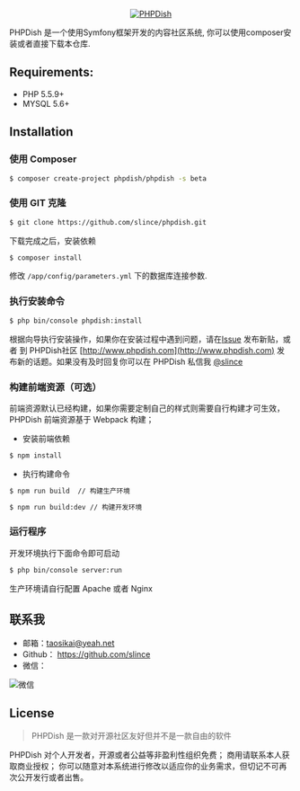 <p align="center">
  <a href="http://www.phpdish.com/" target="_blank" >
    <img alt="PHPDish" src="https://raw.githubusercontent.com/slince/phpdish/master/web/img/5.png"/>
  </a>
</p>

PHPDish 是一个使用Symfony框架开发的内容社区系统, 你可以使用composer安装或者直接下载本仓库.

## Requirements:

- PHP 5.5.9+
- MYSQL 5.6+

## Installation

### 使用 Composer

```bash
$ composer create-project phpdish/phpdish -s beta
```

### 使用 GIT 克隆

```bash
$ git clone https://github.com/slince/phpdish.git
```

下载完成之后，安装依赖

```bash
$ composer install
```

修改 `/app/config/parameters.yml` 下的数据库连接参数.

### 执行安装命令

```bash
$ php bin/console phpdish:install
```

根据向导执行安装操作，如果你在安装过程中遇到问题，请在[Issue](https://github.com/slince/phpdish/issues) 发布新贴，或者
到 PHPDish社区 [http://www.phpdish.com](http://www.phpdish.com) 发布新的话题。如果没有及时回复你可以在 PHPDish 私信我 
[@slince](http://www.phpdish.com/users/slince)

### 构建前端资源（可选）

前端资源默认已经构建，如果你需要定制自己的样式则需要自行构建才可生效，PHPDish 前端资源基于 Webpack 构建；
 
 - 安装前端依赖
 
```bash
$ npm install
```

 - 执行构建命令
    
```bash
$ npm run build  // 构建生产环境
```
  
```bash
$ npm run build:dev // 构建开发环境
```

### 运行程序

开发环境执行下面命令即可启动

```bash
$ php bin/console server:run
```

生产环境请自行配置 Apache 或者 Nginx

## 联系我

- 邮箱：taosikai@yeah.net
- Github： https://github.com/slince
- 微信：

![微信](https://raw.githubusercontent.com/slince/phpdish/master/app/Resources/assets/wechat.jpg)


## License

> PHPDish 是一款对开源社区友好但并不是一款自由的软件

PHPDish 对个人开发者，开源或者公益等非盈利性组织免费；
商用请联系本人获取商业授权；
你可以随意对本系统进行修改以适应你的业务需求，但切记不可再次公开发行或者出售。